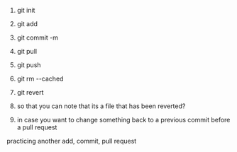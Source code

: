 1) git init
2) git add
3) git commit -m
4) git pull
5) git push

1) git rm --cached <file>
2) git revert
3) so that you can note that its a file that has been reverted?
4) in case you want to change something back to a previous commit before a pull request

practicing another add, commit, pull request